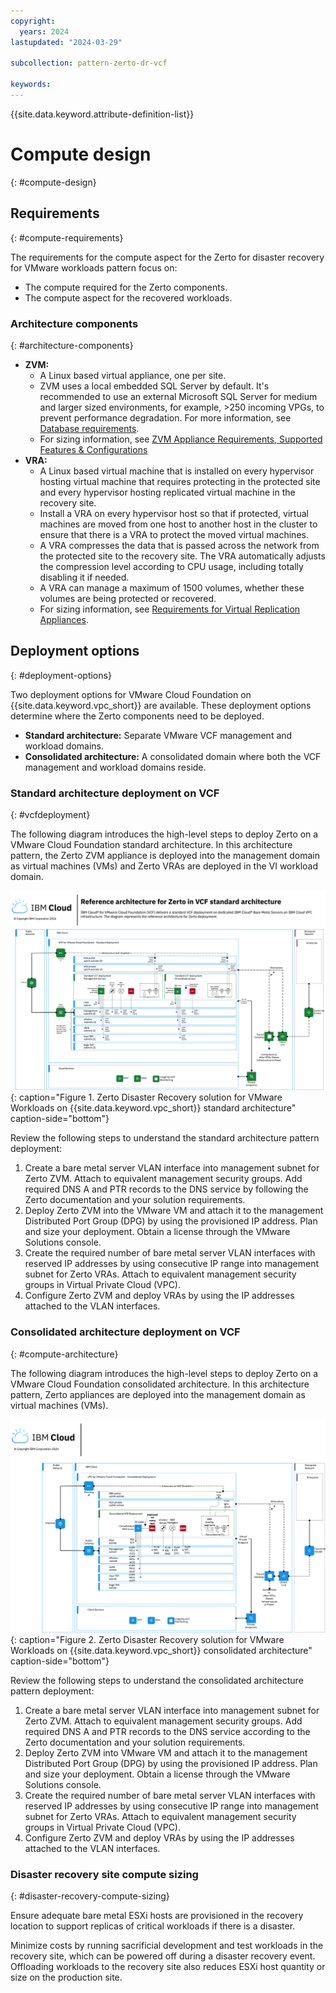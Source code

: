 ```yaml
---
copyright:
  years: 2024
lastupdated: "2024-03-29"

subcollection: pattern-zerto-dr-vcf

keywords:
---
```

{{site.data.keyword.attribute-definition-list}}

# Compute design
{: #compute-design}

## Requirements
{: #compute-requirements}

The requirements for the compute aspect for the Zerto for disaster recovery for VMware workloads pattern focus on:

- The compute required for the Zerto components.
- The compute aspect for the recovered workloads.

### Architecture components
{: #architecture-components}

- **ZVM:**
   - A Linux based virtual appliance, one per site.
   - ZVM uses a local embedded SQL Server by default. It's recommended to use an external Microsoft SQL Server for medium and larger sized environments, for example, \>250 incoming VPGs, to prevent performance degradation. For more information, see [Database requirements](https://help.zerto.com/bundle/Install.VC.HTML/page/Database_Requirements.htm).
   - For sizing information, see [ZVM Appliance Requirements, Supported Features &amp; Configurations](https://help.zerto.com/bundle/Linux.ZVM.HTML.10.0_U3/page/Book_in_Portal_-_Prerequisite_for_ZVM_Linux.htm)
- **VRA:**
   - A Linux based virtual machine that is installed on every hypervisor hosting virtual machine that requires protecting in the protected site and every hypervisor hosting replicated virtual machine in the recovery site.
   - Install a VRA on every hypervisor host so that if protected, virtual machines are moved from one host to another host in the cluster to ensure that there is a VRA to protect the moved virtual machines.
   - A VRA compresses the data that is passed across the network from the protected site to the recovery site. The VRA automatically adjusts the compression level according to CPU usage, including totally disabling it if needed.
   - A VRA can manage a maximum of 1500 volumes, whether these volumes are being protected or recovered.
   - For sizing information, see [Requirements for Virtual Replication Appliances](https://help.zerto.com/bundle/Prereq.VC.HTML.90/page/Requirements_for_Virtual_Replication_Appliances.htm).

## Deployment options
{: #deployment-options}

Two deployment options for VMware Cloud Foundation on {{site.data.keyword.vpc_short}} are available. These deployment options determine where the Zerto components need to be deployed.

* **Standard architecture:** Separate VMware VCF management and workload domains.
* **Consolidated architecture:** A consolidated domain where both the VCF management and workload domains reside.

### Standard architecture deployment on VCF
{: #vcfdeployment}

The following diagram introduces the high-level steps to deploy Zerto on a VMware Cloud Foundation standard architecture. In this architecture pattern, the Zerto ZVM appliance is deployed into the management domain as virtual machines (VMs) and Zerto VRAs are deployed in the VI workload domain.

![Zerto_VCF_IBM_Cloud_Standard_Architecture](image/Zerto-Architecture-Standard.svg){: caption="Figure 1. Zerto Disaster Recovery solution for VMware Workloads on {{site.data.keyword.vpc_short}} standard architecture" caption-side="bottom"}

Review the following steps to understand the standard architecture pattern deployment:

1. Create a bare metal server VLAN interface into management subnet for Zerto ZVM. Attach to equivalent management security groups. Add required DNS A and PTR records to the DNS service by following the Zerto documentation and your solution requirements.
2. Deploy Zerto ZVM into the VMware VM and attach it to the management Distributed Port Group (DPG) by using the provisioned IP address. Plan and size your deployment. Obtain a license through the VMware Solutions console.
3. Create the required number of bare metal server VLAN interfaces with reserved IP addresses by using consecutive IP range into management subnet for Zerto VRAs. Attach to equivalent management security groups in Virtual Private Cloud (VPC).
4. Configure Zerto ZVM and deploy VRAs by using the IP addresses attached to the VLAN interfaces.

### Consolidated architecture deployment on VCF
{: #compute-architecture}

The following diagram introduces the high-level steps to deploy Zerto on a VMware Cloud Foundation consolidated architecture. In this architecture pattern, Zerto appliances are deployed into the management domain as virtual machines (VMs).

![Zerto_VCF_IBM_Cloud_Consolidated_Architecture](image/Zerto-Architecture-Consolidated.svg){: caption="Figure 2. Zerto Disaster Recovery solution for VMware Workloads on {{site.data.keyword.vpc_short}} consolidated architecture" caption-side="bottom"}

Review the following steps to understand the consolidated architecture pattern deployment:

1. Create a bare metal server VLAN interface into management subnet for Zerto ZVM. Attach to equivalent management security groups. Add required DNS A and PTR records to the DNS service according to the Zerto documentation and your solution requirements.
2. Deploy Zerto ZVM into VMware VM and attach it to the management Distributed Port Group (DPG) by using the provisioned IP address. Plan and size your deployment. Obtain a license through the VMware Solutions console.
3. Create the required number of bare metal server VLAN interfaces with reserved IP addresses by using consecutive IP range into management subnet for Zerto VRAs. Attach to equivalent management security groups in Virtual Private Cloud (VPC).
4. Configure Zerto ZVM and deploy VRAs by using the IP addresses attached to the VLAN interfaces.

### Disaster recovery site compute sizing
{: #disaster-recovery-compute-sizing}

Ensure adequate bare metal ESXi hosts are provisioned in the recovery location to support replicas of critical workloads if there is a disaster.

Minimize costs by running sacrificial development and test workloads in the recovery site, which can be powered off during a disaster recovery event. Offloading workloads to the recovery site also reduces ESXi host quantity or size on the production site.

